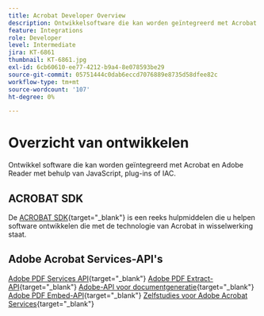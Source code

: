 ```yaml
---
title: Acrobat Developer Overview
description: Ontwikkelsoftware die kan worden geïntegreerd met Acrobat en Adobe Reader met behulp van JavaScript, plug-ins of IAC
feature: Integrations
role: Developer
level: Intermediate
jira: KT-6861
thumbnail: KT-6861.jpg
exl-id: 6cb60610-ee77-4212-b9a4-8e078593be29
source-git-commit: 05751444c0dab6eccd7076889e8735d58dfee82c
workflow-type: tm+mt
source-wordcount: '107'
ht-degree: 0%

---
```


# Overzicht van ontwikkelen

Ontwikkel software die kan worden geïntegreerd met Acrobat en Adobe Reader met behulp van JavaScript, plug-ins of IAC.

## ACROBAT SDK

De [ACROBAT SDK](https://opensource.adobe.com/dc-acrobat-sdk-docs/acrobatsdk/){target="_blank"} is een reeks hulpmiddelen die u helpen software ontwikkelen die met de technologie van Acrobat in wisselwerking staat.

## Adobe Acrobat Services-API&#39;s

[Adobe PDF Services API](https://developer.adobe.com/document-services/apis/pdf-services/){target="_blank"}
[Adobe PDF Extract-API](https://developer.adobe.com/document-services/apis/pdf-extract/){target="_blank"}
[Adobe-API voor documentgeneratie](https://developer.adobe.com/document-services/apis/doc-generation/){target="_blank"}
[Adobe PDF Embed-API](https://developer.adobe.com/document-services/apis/pdf-embed/){target="_blank"}
[Zelfstudies voor Adobe Acrobat Services](https://experienceleague.adobe.com/docs/acrobat-services-learn/tutorials/overview.html){target="_blank"}
